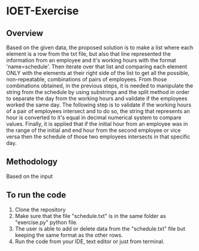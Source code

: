 # IOET-Exercise

## Overview
Based on the given data, the proposed solution is to make a list where each element is a row from the txt file, but also that line represented the information from an employee and it's working hours with the format 'name=schedule'.
Then iterate over that list and comparing each element ONLY with the elements at their right side of the list to get all the possible, non-repeatable, combinations of pairs of employees.
From those combinations obtained, in the previous steps, it is needed to manipulate the string from the schedule by using substrings and the split method in order to separate the day from the working hours and validate if the employees worked the same day.
The following step is to validate if the working hours of a pair of employees intersect and to do so, the string that represents an hour is converted to it's equal in decimal numerical system to compare values.
Finally, it is applied that if the initial hour from an employee was in the range of the initial and end hour from the second employee or vice versa then the schedule of those two employees intersects in that specific day.



## Methodology
Based on the input


## To run the code
1. Clone the repository
2. Make sure that the file "schedule.txt" is in the same folder as "exercise.py" python file.
3. The user is able to add or delete data from the "schedule.txt" file but keeping the same format as the other rows.
3. Run the code from your IDE, text editor or just from terminal.
